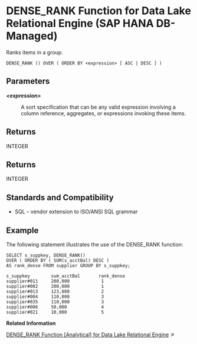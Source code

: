 <!-- loiof68bfad26916474fba05b8e4555bf58e -->

# DENSE\_RANK Function for Data Lake Relational Engine \(SAP HANA DB-Managed\)

Ranks items in a group.



```
DENSE_RANK () OVER ( ORDER BY <expression> [ ASC | DESC ] )
```



<a name="loiof68bfad26916474fba05b8e4555bf58e__section_x1s_b1m_srb"/>

## Parameters


<dl>
<dt><b>

*<expression\>*

</b></dt>
<dd>

A sort specification that can be any valid expression involving a column reference, aggregates, or expressions invoking these items.



</dd>
</dl>



<a name="loiof68bfad26916474fba05b8e4555bf58e__section_zqn_c1m_srb"/>

## Returns

INTEGER



<a name="loiof68bfad26916474fba05b8e4555bf58e__section_npj_zgm_srb"/>

## Returns

INTEGER



<a name="loiof68bfad26916474fba05b8e4555bf58e__section_vw4_d1m_srb"/>

## Standards and Compatibility

-   SQL – vendor extension to ISO/ANSI SQL grammar



<a name="loiof68bfad26916474fba05b8e4555bf58e__section_ndb_yl3_wrb"/>

## Example

The following statement illustrates the use of the DENSE\_RANK function:

```
SELECT s_suppkey, DENSE_RANK()
OVER ( ORDER BY ( SUM(s_acctBal) DESC )
AS rank_dense FROM supplier GROUP BY s_suppkey;

s_suppkey        sum_acctBal       rank_dense
supplier#011     200,000            1
supplier#002     200,000            1
supplier#013     123,000            2
supplier#004     110,000            3
supplier#035     110,000            3
supplier#006     50,000             4
supplier#021     10,000             5
```

**Related Information**  


[DENSE_RANK Function [Analytical] for Data Lake Relational Engine](https://help.sap.com/viewer/19b3964099384f178ad08f2d348232a9/2023_1_QRC/en-US/a54d078b84f21015b96984e51c0cb74a.html "Ranks items in a group.") :arrow_upper_right:

